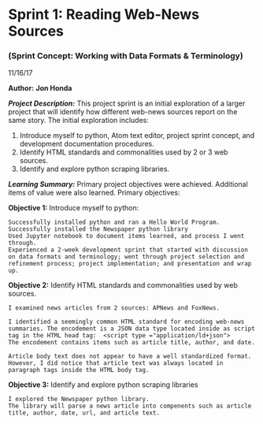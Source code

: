 # Sprint 1: Reading Web-News Sources
### (Sprint Concept: Working with Data Formats & Terminology)
11/16/17

**Author:** **Jon Honda**


__*Project Description:*__ This project sprint is an initial exploration of a larger project that will identify how different web-news sources report on the same story. The initial exploration includes:
1.  Introduce myself to python, Atom text editor, project sprint concept, and development documentation procedures.
2.  Identify HTML standards and commonalities used by 2 or 3 web sources.
3.  Identify and explore python scraping libraries.

__*Learning Summary:*__ Primary project objectives were achieved. Additional items of value were also learned.
Primary objectives:

**Objective 1:** Introduce myself to python:

    Successfully installed python and ran a Hello World Program.
    Successfully installed the Newspaper python library
    Used Jupyter notebook to document items learned, and process I went through.
    Experienced a 2-week development sprint that started with discussion on data formats and terminology; went through project selection and refinement process; project implementation; and presentation and wrap up.

**Objective 2:** Identify HTML standards and commonalities used by web sources.

    I examined news articles from 2 sources: APNews and FoxNews.

    I identified a seemingly common HTML standard for encoding web-news summaries. The encodement is a JSON data type located inside as script tag in the HTML head tag:  <script type ="application/ld+json">
    The encodement contains items such as article title, author, and date.

    Article body text does not appear to have a well standardized format. However, I did notice that article text was always located in paragraph tags inside the HTML body tag.

**Objective 3:** Identify and explore python scraping libraries

    I explored the Newspaper python library.
    The library will parse a news article into compenents such as article title, author, date, url, and article text.
